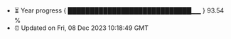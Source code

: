 - ⏳ Year progress { ████████████████████████████▁▁ } 93.54 %
- ⏰ Updated on Fri, 08 Dec 2023 10:18:49 GMT

